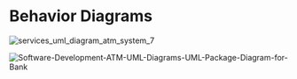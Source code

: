 # Behavior Diagrams


![services_uml_diagram_atm_system_7](https://user-images.githubusercontent.com/66585290/142772525-5409a6da-f949-44e5-8d9f-a005030dfdba.png)


![Software-Development-ATM-UML-Diagrams-UML-Package-Diagram-for-Bank](https://user-images.githubusercontent.com/66585290/142772572-531aac70-a50f-450b-a10b-2576bda79f43.png)


